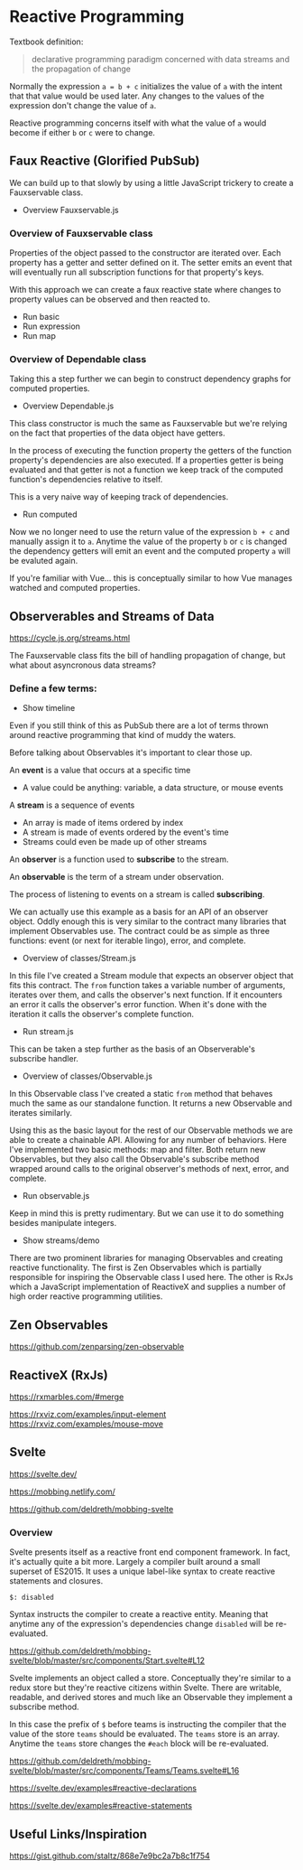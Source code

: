 # Reactive Programming

Textbook definition:

> declarative programming paradigm concerned with data streams and the propagation of change

Normally the expression `a = b + c` initializes the value of `a` with the intent that that value would be used later. Any changes to the values of the expression don't change the value of `a`.

Reactive programming concerns itself with what the value of `a` would become if either `b` or `c` were to change.

## Faux Reactive (Glorified PubSub)

We can build up to that slowly by using a little JavaScript trickery to create a Fauxservable class.

- Overview Fauxservable.js

### Overview of Fauxservable class

Properties of the object passed to the constructor are iterated over. Each property has a getter and setter defined on it. The setter emits an event that will eventually run all subscription functions for that property's keys.

With this approach we can create a faux reactive state where changes to property values can be observed and then reacted to.

- Run basic
- Run expression
- Run map

### Overview of Dependable class

Taking this a step further we can begin to construct dependency graphs for computed properties.

- Overview Dependable.js

This class constructor is much the same as Fauxservable but we're relying on the fact that properties of the data object have getters.

In the process of executing the function property the getters of the function property's dependencies are also executed. If a properties getter is being evaluated and that getter is not a function we keep track of the computed function's dependencies relative to itself.

This is a very naive way of keeping track of dependencies.

- Run computed

Now we no longer need to use the return value of the expression `b + c` and manually assign it to `a`. Anytime the value of the property `b` or `c` is changed the dependency getters will emit an event and the computed property `a` will be evaluted again.

If you're familiar with Vue... this is conceptually similar to how Vue manages watched and computed properties.

## Observerables and Streams of Data

https://cycle.js.org/streams.html

The Fauxservable class fits the bill of handling propagation of change, but what about asyncronous data streams?

### Define a few terms:

- Show timeline

Even if you still think of this as PubSub there are a lot of terms thrown around reactive programming that kind of muddy the waters.

Before talking about Observables it's important to clear those up.

An **event** is a value that occurs at a specific time

- A value could be anything: variable, a data structure, or mouse events

A **stream** is a sequence of events

- An array is made of items ordered by index
- A stream is made of events ordered by the event's time
- Streams could even be made up of other streams

An **observer** is a function used to **subscribe** to the stream.

An **observable** is the term of a stream under observation.

The process of listening to events on a stream is called **subscribing**.

We can actually use this example as a basis for an API of an observer object. Oddly enough this is very similar to the contract many libraries that implement Observables use. The contract could be as simple as three functions: event (or next for iterable lingo), error, and complete.

- Overview of classes/Stream.js

In this file I've created a Stream module that expects an observer object that fits this contract. The `from` function takes a variable number of arguments, iterates over them, and calls the observer's next function. If it encounters an error it calls the observer's error function. When it's done with the iteration it calls the observer's complete function.

- Run stream.js

This can be taken a step further as the basis of an Observerable's subscribe handler.

- Overview of classes/Observable.js

In this Observable class I've created a static `from` method that behaves much the same as our standalone function. It returns a new Observable and iterates similarly.

Using this as the basic layout for the rest of our Observable methods we are able to create a chainable API. Allowing for any number of behaviors. Here I've implemented two basic methods: map and filter. Both return new Observables, but they also call the Observable's subscribe method wrapped around calls to the original observer's methods of next, error, and complete.

- Run observable.js

Keep in mind this is pretty rudimentary. But we can use it to do something besides manipulate integers.

- Show streams/demo

There are two prominent libraries for managing Observables and creating reactive functionality. The first is Zen Observables which is partially responsible for inspiring the Observable class I used here. The other is RxJs which a JavaScript implementation of ReactiveX and supplies a number of high order reactive programming utilities.

## Zen Observables

https://github.com/zenparsing/zen-observable

## ReactiveX (RxJs)

https://rxmarbles.com/#merge

https://rxviz.com/examples/input-element
https://rxviz.com/examples/mouse-move

## Svelte

https://svelte.dev/

https://mobbing.netlify.com/

https://github.com/deldreth/mobbing-svelte

### Overview

Svelte presents itself as a reactive front end component framework. In fact, it's actually quite a bit more. Largely a compiler built around a small superset of ES2015. It uses a unique label-like syntax to create reactive statements and closures.

```
$: disabled
```

Syntax instructs the compiler to create a reactive entity. Meaning that anytime any of the expression's dependencies change `disabled` will be re-evaluated.

https://github.com/deldreth/mobbing-svelte/blob/master/src/components/Start.svelte#L12

Svelte implements an object called a store. Conceptually they're similar to a redux store but they're reactive citizens within Svelte. There are writable, readable, and derived stores and much like an Observable they implement a subscribe method.

In this case the prefix of `$` before teams is instructing the compiler that the value of the store `teams` should be evaluated. The `teams` store is an array. Anytime the `teams` store changes the `#each` block will be re-evaluated.

https://github.com/deldreth/mobbing-svelte/blob/master/src/components/Teams/Teams.svelte#L16

https://svelte.dev/examples#reactive-declarations

https://svelte.dev/examples#reactive-statements

## Useful Links/Inspiration

https://gist.github.com/staltz/868e7e9bc2a7b8c1f754
